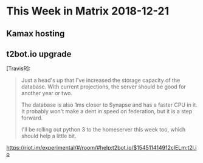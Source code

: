# This Week in Matrix 2018-12-21

## Kamax hosting

## t2bot.io upgrade

[TravisR]:

> Just a head's up that I've increased the storage capacity of the database. With current projections, the server should be good for another year or two.
>
> The database is also 1ms closer to Synapse and has a faster CPU in it. It probably won't make a dent in speed on federation, but it is a step forward.
>
> I'll be rolling out python 3 to the homeserver this week too, which should help a little bit.

<https://riot.im/experimental/#/room/#help:t2bot.io/$154511414912clELm:t2l.io>

